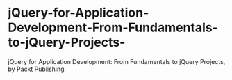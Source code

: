 # jQuery-for-Application-Development-From-Fundamentals-to-jQuery-Projects-
jQuery for Application Development: From Fundamentals to jQuery Projects, by Packt Publishing
